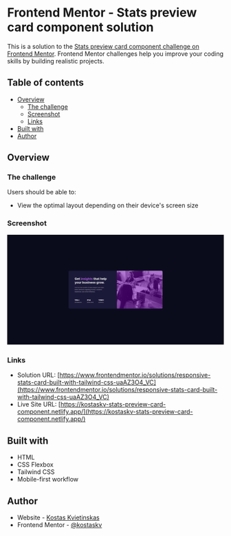 # Frontend Mentor - Stats preview card component solution

This is a solution to the [Stats preview card component challenge on Frontend Mentor](https://www.frontendmentor.io/challenges/stats-preview-card-component-8JqbgoU62). Frontend Mentor challenges help you improve your coding skills by building realistic projects.

## Table of contents

- [Overview](#overview)
  - [The challenge](#the-challenge)
  - [Screenshot](#screenshot)
  - [Links](#links)
- [Built with](#built-with)
- [Author](#author)

## Overview

### The challenge

Users should be able to:

- View the optimal layout depending on their device's screen size

### Screenshot

![](./screenshot.png)

### Links

- Solution URL: [https://www.frontendmentor.io/solutions/responsive-stats-card-built-with-tailwind-css-uaAZ3O4_VC](https://www.frontendmentor.io/solutions/responsive-stats-card-built-with-tailwind-css-uaAZ3O4_VC)
- Live Site URL: [https://kostaskv-stats-preview-card-component.netlify.app/](https://kostaskv-stats-preview-card-component.netlify.app/)

## Built with

- HTML
- CSS Flexbox
- Tailwind CSS
- Mobile-first workflow

## Author

- Website - [Kostas Kvietinskas](https://www.kostask.com)
- Frontend Mentor - [@kostaskv](https://www.frontendmentor.io/profile/kostaskv)
